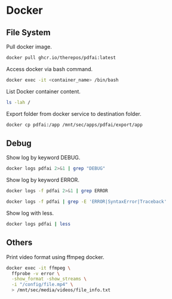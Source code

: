 # Docker

## File System

Pull docker image.

```bash
docker pull ghcr.io/therepos/pdfai:latest
```

Access docker via bash command.

```bash
docker exec -it <container_name> /bin/bash
```

List Docker container content.

```bash
ls -lah /
```

Export folder from docker service to destination folder.

```bash
docker cp pdfai:/app /mnt/sec/apps/pdfai/export/app
```

## Debug

Show log by keyword DEBUG.

```bash
docker logs pdfai 2>&1 | grep "DEBUG"
```

Show log by keyword ERROR.

```bash
docker logs -f pdfai 2>&1 | grep ERROR
```

```bash
docker logs -f pdfai | grep -E 'ERROR|SyntaxError|Traceback'
```

Show log with less.

```bash
docker logs pdfai | less
```

## Others

Print video format using ffmpeg docker.

```bash
docker exec -it ffmpeg \
  ffprobe -v error \
  -show_format -show_streams \
  -i "/config/file.mp4" \
  > /mnt/sec/media/videos/file_info.txt
```


